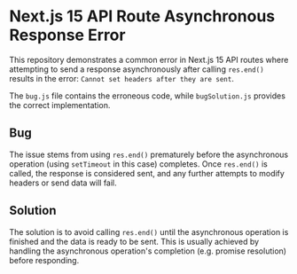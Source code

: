 # Next.js 15 API Route Asynchronous Response Error

This repository demonstrates a common error in Next.js 15 API routes where attempting to send a response asynchronously after calling `res.end()` results in the error: `Cannot set headers after they are sent`.

The `bug.js` file contains the erroneous code, while `bugSolution.js` provides the correct implementation.

## Bug

The issue stems from using `res.end()` prematurely before the asynchronous operation (using `setTimeout` in this case) completes.  Once `res.end()` is called, the response is considered sent, and any further attempts to modify headers or send data will fail. 

## Solution

The solution is to avoid calling `res.end()` until the asynchronous operation is finished and the data is ready to be sent.  This is usually achieved by handling the asynchronous operation's completion (e.g. promise resolution) before responding.